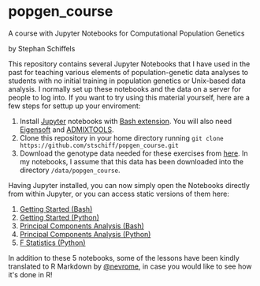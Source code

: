 # popgen_course
A course with Jupyter Notebooks for Computational Population Genetics

by Stephan Schiffels

This repository contains several Jupyter Notebooks that I have used in the past for teaching various elements of population-genetic data analyses to students with no initial training in population genetics or Unix-based data analysis. I normally set up these notebooks and the data on a server for people to log into. If you want to try using this material yourself, here are a few steps for settup up your enviroment:

1. Install [Jupyter](https://jupyter.org) notebooks with [Bash extension](https://github.com/takluyver/bash_kernel). You will also need [Eigensoft](https://github.com/DReichLab/EIG) and [ADMIXTOOLS](https://github.com/DReichLab/AdmixTools).
2. Clone this repository in your home directory running `git clone https://github.com/stschiff/popgen_course.git`
3. Download the genotype data needed for these exercises from [here](https://oc.gnz.mpg.de/owncloud/index.php/s/dT9KzFhLfunk3Tb). In my notebooks, I assume that this data has been downloaded into the directory `/data/popgen_course`.

Having Jupyter installed, you can now simply open the Notebooks directly from within Jupyter, or you can access static versions of them here:

1. [Getting Started (Bash)](https://nbviewer.jupyter.org/github/stschiff/popgen_course/blob/master/01_bashnb_getting_started.ipynb)
2. [Getting Started (Python)](https://nbviewer.jupyter.org/github/stschiff/popgen_course/blob/master/02_pynb_getting_started.ipynb)
3. [Principal Components Analysis (Bash)](https://nbviewer.jupyter.org/github/stschiff/popgen_course/blob/master/03_bashnb_smartpca.ipynb)
4. [Principal Components Analysis (Python)](https://nbviewer.jupyter.org/github/stschiff/popgen_course/blob/master/04_pynb_plotting_pca.ipynb)
5. [F Statistics (Python)](https://nbviewer.jupyter.org/github/stschiff/popgen_course/blob/master/05_pynb_fstatistics.ipynb)

In addition to these 5 notebooks, some of the lessons have been kindly translated to R Markdown by [@nevrome](https://github.com/nevrome), in case you would like to see how it's done in R! 

